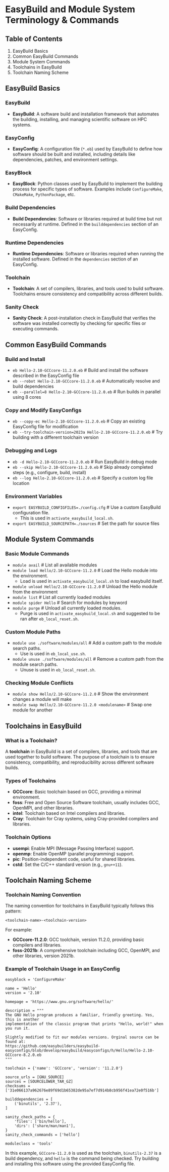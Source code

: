 # EasyBuild and Module System Terminology & Commands

## Table of Contents
1. EasyBuild Basics
2. Common EasyBuild Commands
3. Module System Commands
4. Toolchains in EasyBuild
5. Toolchain Naming Scheme

## EasyBuild Basics

### EasyBuild
- **EasyBuild**: A software build and installation framework that automates the building, installing, and managing scientific software on HPC systems.

### EasyConfig
- **EasyConfig**: A configuration file (`*.eb`) used by EasyBuild to define how software should be built and installed, including details like dependencies, patches, and environment settings.

### EasyBlock
- **EasyBlock**: Python classes used by EasyBuild to implement the building process for specific types of software. Examples include `ConfigureMake`, `CMakeMake`, `PythonPackage`, etc.

### Build Dependencies
- **Build Dependencies**: Software or libraries required at build time but not necessarily at runtime. Defined in the `builddependencies` section of an EasyConfig.

### Runtime Dependencies
- **Runtime Dependencies**: Software or libraries required when running the installed software. Defined in the `dependencies` section of an EasyConfig.

### Toolchain
- **Toolchain**: A set of compilers, libraries, and tools used to build software. Toolchains ensure consistency and compatibility across different builds.

### Sanity Check
- **Sanity Check**: A post-installation check in EasyBuild that verifies the software was installed correctly by checking for specific files or executing commands.

## Common EasyBuild Commands

### Build and Install
- `eb Hello-2.10-GCCcore-11.2.0.eb`  # Build and install the software described in the EasyConfig file
- `eb --robot Hello-2.10-GCCcore-11.2.0.eb`  # Automatically resolve and build dependencies
- `eb --parallel=8 Hello-2.10-GCCcore-11.2.0.eb`  # Run builds in parallel using 8 cores

### Copy and Modify EasyConfigs
- `eb --copy-ec Hello-2.10-GCCcore-11.2.0.eb`  # Copy an existing EasyConfig file for modification
- `eb --try-toolchain-version=2023a Hello-2.10-GCCcore-11.2.0.eb`  # Try building with a different toolchain version

### Debugging and Logs
- `eb -d Hello-2.10-GCCcore-11.2.0.eb`  # Run EasyBuild in debug mode
- `eb --skip Hello-2.10-GCCcore-11.2.0.eb`  # Skip already completed steps (e.g., configure, build, install)
- `eb --log Hello-2.10-GCCcore-11.2.0.eb`  # Specify a custom log file location

### Environment Variables
- `export EASYBUILD_CONFIGFILES=./config.cfg`  # Use a custom EasyBuild configuration file.
  - This is used in `activate_easybuild_local.sh`.
- `export EASYBUILD_SOURCEPATH=./sources`  # Set the path for source files

## Module System Commands

### Basic Module Commands
- `module avail`  # List all available modules
- `module load Hello/2.10-GCCcore-11.2.0`  # Load the Hello module into the environment.
  - Load is used in `activate_easybuild_local.sh` to load easybuild itself.
- `module unload Hello/2.10-GCCcore-11.2.0`  # Unload the Hello module from the environment
- `module list`  # List all currently loaded modules
- `module spider Hello`  # Search for modules by keyword
- `module purge`  # Unload all currently loaded modules.
  - Purge is used in `activate_easybuild_local.sh` and suggested to be ran after `eb_local_reset.sh`.

### Custom Module Paths
- `module use ./software/modules/all`  # Add a custom path to the module search paths.
  - Use is used in `eb_local_use.sh`.
- `module unuse ./software/modules/all`  # Remove a custom path from the module search paths.
  - Unuse is used in `eb_local_reset.sh`.

### Checking Module Conflicts
- `module show Hello/2.10-GCCcore-11.2.0`  # Show the environment changes a module will make
- `module swap Hello/2.10-GCCcore-11.2.0 <modulename>`  # Swap one module for another

## Toolchains in EasyBuild

### What is a Toolchain?
A **toolchain** in EasyBuild is a set of compilers, libraries, and tools that are used together to build software. The purpose of a toolchain is to ensure consistency, compatibility, and reproducibility across different software builds.

### Types of Toolchains
- **GCCcore**: Basic toolchain based on GCC, providing a minimal environment.
- **foss**: Free and Open Source Software toolchain, usually includes GCC, OpenMPI, and other libraries.
- **intel**: Toolchain based on Intel compilers and libraries.
- **Cray**: Toolchain for Cray systems, using Cray-provided compilers and libraries.

### Toolchain Options
- **usempi**: Enable MPI (Message Passing Interface) support.
- **openmp**: Enable OpenMP (parallel programming) support.
- **pic**: Position-independent code, useful for shared libraries.
- **cstd**: Set the C/C++ standard version (e.g., `gnu++11`).

## Toolchain Naming Scheme

### Toolchain Naming Convention
The naming convention for toolchains in EasyBuild typically follows this pattern:

`<toolchain-name>-<toolchain-version>`

For example:
- **GCCcore-11.2.0**: GCC toolchain, version 11.2.0, providing basic compilers and libraries.
- **foss-2021b**: A comprehensive toolchain including GCC, OpenMPI, and other libraries, version 2021b.

### Example of Toolchain Usage in an EasyConfig
```
easyblock = 'ConfigureMake'

name = 'Hello'
version = '2.10'

homepage = 'https://www.gnu.org/software/hello/'

description = """
The GNU Hello program produces a familiar, friendly greeting. Yes, this is another
implementation of the classic program that prints "Hello, world!" when you run it.

Slightly modified to fit our modules versions. Orginal source can be found at: 
https://github.com/easybuilders/easybuild-easyconfigs/blob/develop/easybuild/easyconfigs/h/Hello/Hello-2.10-GCCcore-8.2.0.eb
"""

toolchain = {'name': 'GCCcore', 'version': '11.2.0'}

source_urls = [GNU_SOURCE]
sources = [SOURCELOWER_TAR_GZ]
checksums = ['31e066137a962676e89f69d1b65382de95a7ef7d914b8cb956f41ea72e0f516b']

builddependencies = [
    ('binutils', '2.37'),
]

sanity_check_paths = {
    'files': ['bin/hello'],
    'dirs': ['share/man/man1'],
}
sanity_check_commands = ['hello']

moduleclass = 'tools'
```

In this example, `GCCcore-11.2.0` is used as the toolchain, `binutils-2.37` is a build dependency, and `hello` is the command being checked. Try building and installing this software using the provided EasyConfig file.
